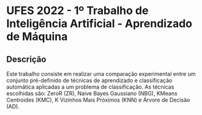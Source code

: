 # UFES 2022 - 1º Trabalho de Inteligência Artificial - Aprendizado de Máquina

## Descrição
Este trabalho consiste em realizar uma comparação experimental entre um conjunto pré-definido de técnicas de aprendizado e classificação automática aplicadas a um problema de classificação. As técnicas escolhidas são: ZeroR (ZR), Naive Bayes Gaussiano (NBG), KMeans Centroides (KMC), K Vizinhos Mais Próximos (KNN) e Árvore de Decisão (AD).
